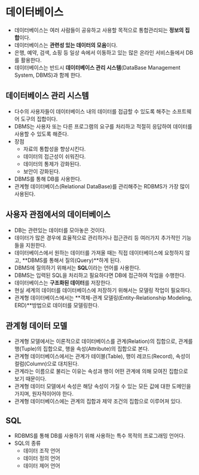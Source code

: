 # 데이터베이스
- 데이터베이스는 여러 사람들이 공유하고 사용할 목적으로 통합관리되는 **정보의 집합**이다.
- 데이터베이스는 **관련성 있는 데이터의 모음**이다.
- 은행, 예약, 검색, 쇼핑 등 일상 속에서 이둉하고 있는 많은 온라인 서비스들에서 DB를 활용한다.
- 데이터베이스는 반드시 **데이터베이스 관리 시스템**(DataBase Management System, DBMS)과 함께 한다.

## 데이터베이스 관리 시스템
- 다수의 사용자들이 데이터베이스 내의 데이터를 접급할 수 있도록 해주는 소프트웨어 도구의 집합이다.
- DBMS는 사용자 또는 다른 프로그램의 요구를 처리하고 적절히 응답하여 데이터를 사용할 수 있도록 해준다.
- 장점
  + 자료의 통합성을 향상시킨다.
  + 데이터의 접근성이 쉬워진다.
  + 데이터의 통제가 강화된다.
  + 보안이 강화된다.
- DBMS를 통해 DB를 사용한다.
- 관계형 데이터베이스(Relational DataBase)를 관리해주는 RDBMS가 가장 많이 사용된다.

## 사용자 관점에서의 데이터베이스
- DB는 관련있는 데이터를 모아놓은 것이다.
- 데이터가 많은 경우에 효율적으로 관리하거나 접근관리 등 여러가지 추가적인 기능들을 지원한다.
- 데이터베이스에서 원하는 데이터를 가져올 때는 직접 데이터베이스에 요청하지 않고, **DBMS를 통해서 질의(Query)**하게 된다.
- DBMS에 질의하기 위해서는 **SQL**이라는 언어를 사용한다.
- DBMS는 입력된 SQL을 처리하고 필요하다면 DB에 접근하여 작업을 수행한다.
- 데이터베이스는 **구조화된 데이터**를 저장한다.
- 현실 세계의 데이터를 데이터베이스에 저장하기 위해서는 모델링 작업이 필요하다.
- 관계형 데이터베이스에서는 **객체-관계 모델링(Entity-Relationship Modeling, ERD)**방법으로 데이터를 모델링한다.

## 관계형 데이터 모델
- 관계형 모델에서는 이론적으로 데이터베이스를 관계(Relation)의 집합으로, 관계를 행(Tuple)의 집합으로, 행을 속성(Attribute)의 집합으로 본다.
- 관계형 데이터베이스에서는 관계가 테이블(Table), 행이 레코드(Record), 속성이 컬럼(Column)으로 대치된다.
- 관계라는 이름으로 불리는 이유는 속성과 행이 어떤 관계에 의해 모여진 집합으로 보기 때문이다.
- 관계형 데이터 모델에서 속성은 해당 속성이 가질 수 있는 모든 값에 대한 도메인을 가지며, 원자적이어야 한다.
- 관계형 데이터베이스에는 관계의 집합과 제약 조건의 집합으로 이루어져 있다.

## SQL
- RDBMS를 통해 DB를 사용하기 위해 사용하는 특수 목적의 프로그래밍 언어다.
- SQL의 종류
  + 데이터 조작 언어
  + 데이터 정의 언어
  + 데이터 제어 언어
